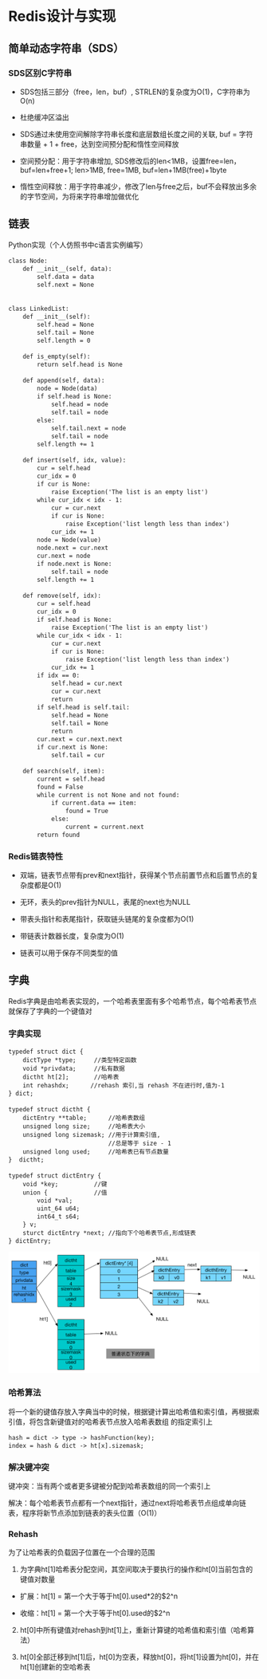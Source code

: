 # Redis设计与实现

## 简单动态字符串（SDS）

### SDS区别C字符串

* SDS包括三部分（free，len，buf）, STRLEN的复杂度为O(1)，C字符串为O(n)

* 杜绝缓冲区溢出

* SDS通过未使用空间解除字符串长度和底层数组长度之间的关联, buf = 字符串数量 + 1 + free，达到空间预分配和惰性空间释放

* 空间预分配：用于字符串增加, SDS修改后的len<1MB，设置free=len，buf=len+free+1; len>1MB, free=1MB, buf=len+1MB(free)+1byte

* 惰性空间释放：用于字符串减少，修改了len与free之后，buf不会释放出多余的字节空间，为将来字符串增加做优化

## 链表

Python实现（个人仿照书中c语言实例编写）

```
class Node:
    def __init__(self, data):
        self.data = data
        self.next = None


class LinkedList:
    def __init__(self):
        self.head = None
        self.tail = None
        self.length = 0

    def is_empty(self):
        return self.head is None

    def append(self, data):
        node = Node(data)
        if self.head is None:
            self.head = node
            self.tail = node
        else:
            self.tail.next = node
            self.tail = node
        self.length += 1

    def insert(self, idx, value):
        cur = self.head
        cur_idx = 0
        if cur is None:
            raise Exception('The list is an empty list')
        while cur_idx < idx - 1:
            cur = cur.next
            if cur is None:
                raise Exception('list length less than index')
            cur_idx += 1
        node = Node(value)
        node.next = cur.next
        cur.next = node
        if node.next is None:
            self.tail = node
        self.length += 1

    def remove(self, idx):
        cur = self.head
        cur_idx = 0
        if self.head is None:
            raise Exception('The list is an empty list')
        while cur_idx < idx - 1:
            cur = cur.next
            if cur is None:
                raise Exception('list length less than index')
            cur_idx += 1
        if idx == 0:
            self.head = cur.next
            cur = cur.next
            return
        if self.head is self.tail:
            self.head = None
            self.tail = None
            return
        cur.next = cur.next.next
        if cur.next is None:
            self.tail = cur

    def search(self, item):
        current = self.head
        found = False
        while current is not None and not found:
            if current.data == item:
                found = True
            else:
                current = current.next
        return found
```


### Redis链表特性

* 双端，链表节点带有prev和next指针，获得某个节点前置节点和后置节点的复杂度都是O(1)

* 无环，表头的prev指针为NULL，表尾的next也为NULL

* 带表头指针和表尾指针，获取链头链尾的复杂度都为O(1)

* 带链表计数器长度，复杂度为O(1)

* 链表可以用于保存不同类型的值


## 字典

Redis字典是由哈希表实现的，一个哈希表里面有多个哈希节点，每个哈希表节点就保存了字典的一个键值对

### 字典实现


```
typedef struct dict {
    dictType *type;     //类型特定函数
    void *privdata;     //私有数据
    dictht ht[2];       //哈希表
    int rehashdx;      //rehash 索引,当 rehash 不在进行时,值为-1
} dict;

typedef struct dictht {
    dictEntry **table;      //哈希表数组
    unsigned long size;     //哈希表大小
    unsigned long sizemask; //用于计算索引值,
                            //总是等于 size - 1
    unsigned long used;     //哈希表已有节点数量
}  dictht;

typedef struct dictEntry {
    void *key;          //键
    union {             //值
        void *val;
        uint_64 u64;
        int64_t s64;
    } v;
    sturct dictEntry *next; //指向下个哈希表节点,形成链表
} dictEntry;
```

![普通状态(不是在rehash状态)下的字典](./screenshots/redis-dict.png  "普通状态(不是在rehash状态)下的字典")

### 哈希算法

将一个新的键值存放入字典当中的时候，根据键计算出哈希值和索引值，再根据索引值，将包含新键值对的哈希表节点放入哈希表数组
的指定索引上


```
hash = dict -> type -> hashFunction(key);
index = hash & dict -> ht[x].sizemask;
```

### 解决键冲突

键冲突：当有两个或者更多键被分配到哈希表数组的同一个索引上

解决：每个哈希表节点都有一个next指针，通过next将哈希表节点组成单向链表，程序将新节点添加到链表的表头位置（O(1)）


### Rehash

为了让哈希表的负载因子位置在一个合理的范围

1. 为字典ht[1]哈希表分配空间，其空间取决于要执行的操作和ht[0]当前包含的键值对数量

* 扩展：ht[1] = 第一个大于等于ht[0].used*2的$2^n

* 收缩：ht[1] = 第一个大于等于ht[0].used的$2^n

2. ht[0]中所有键值对rehash到ht[1]上，重新计算键的哈希值和索引值（哈希算法）

3. ht[0]全部迁移到ht[1]后，ht[0]为空表，释放ht[0]，将ht[1]设置为ht[0]，并在ht[1]创建新的空哈希表
